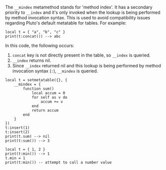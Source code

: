 The `__mindex` metamethod stands for 'method index'. It has a secondary priority to `__index` and it's only invoked when the lookup is being performed by method invocation syntax. This is used to avoid compatibility issues regarding Pluto's default metatable for tables. For example:
```pluto
local t = { "a", "b", "c" }
print(t:concat()) --> abc
```
In this code, the following occurs:
1. `concat` key is not directly present in the table, so `__index` is queried.
2. `__index` returns nil.
3. Since `__index` returned nil and this lookup is being performed by method invocation syntax (`:`), `__mindex` is queried.

```pluto title="An example showing how __mindex is walked recursively so :insert still works with a custom __mindex"
local t = setmetatable({}, {
    __mindex = {
        function sum()
            local accum = 0
            for self as v do
                accum += v
            end
            return accum
        end
    }
})
t:insert(1)
t:insert(2)
print(t.sum) --> nil
print(t:sum()) --> 3
```

```pluto title="An example of a field taking precedence"
local t = { 1, 2 }
print(t:min()) --> 1
t.min = 1
print(t:min()) -- attempt to call a number value
```